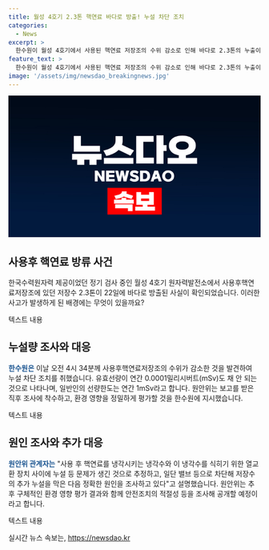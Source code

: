 ```yaml
---
title: 월성 4호기 2.3톤 핵연료 바다로 방출! 누설 차단 조치
categories:
  - News
excerpt: >
  한수원이 월성 4호기에서 사용된 핵연료 저장조의 수위 감소로 인해 바다로 2.3톤의 누출이 확인됐다. 이에도 유효방사선량은 일반인의 연간 선량한도를 크게 초과하지 않았으며, 원자력안전위원회가 사태를 조사 중이다. 누출 추정 원인은 누설 차단 조치가 이루어졌고, 추가 누출 방지를 위한 조사가 진행 중이다. 원안위는 구체적인 환경 영향평가와 안전조치의 적절성을 평가한 뒤 결과를 공개할 예정이다.
feature_text: >
  한수원이 월성 4호기에서 사용된 핵연료 저장조의 수위 감소로 인해 바다로 2.3톤의 누출이 확인됐다. 이에도 유효방사선량은 일반인의 연간 선량한도를 크게 초과하지 않았으며, 원자력안전위원회가 사태를 조사 중이다. 누출 추정 원인은 누설 차단 조치가 이루어졌고, 추가 누출 방지를 위한 조사가 진행 중이다. 원안위는 구체적인 환경 영향평가와 안전조치의 적절성을 평가한 뒤 결과를 공개할 예정이다.
image: '/assets/img/newsdao_breakingnews.jpg'
---
```


<p><img src="/assets/img/newsdao_breakingnews.jpg" alt="implanttips 속보" /></p>

<h2 data-ke-size="size26">사용후 핵연료 방류 사건</h2>

<p>한국수력원자력 제공이었던 정기 검사 중인 월성 4호기 원자력발전소에서 사용후핵연료저장조에 있던 저장수 2.3톤이 22일에 바다로 방출된 사실이 확인되었습니다. 이러한 사고가 발생하게 된 배경에는 무엇이 있을까요?</p>

<p data-ke-size="size16">텍스트 내용</p>

<h2 data-ke-size="size26">누설량 조사와 대응</h2>

<p><strong><span style="color: #1a5490;">한수원은</span></strong> 이날 오전 4시 34분께 사용후핵연료저장조의 수위가 감소한 것을 발견하여 누설 차단 조치를 취했습니다. 유효선량이 연간 0.0001밀리시버트(mSv)도 채 안 되는 것으로 나타나며, 일반인의 선량한도는 연간 1mSv라고 합니다. 원안위는 보고를 받은 직후 조사에 착수하고, 환경 영향을 정밀하게 평가할 것을 한수원에 지시했습니다.</p>

<p data-ke-size="size16">텍스트 내용</p>

<h2 data-ke-size="size26">원인 조사와 추가 대응</h2>

<p><strong><span style="color: #1a5490;">원안위 관계자는</span></strong> "사용 후 핵연료를 냉각시키는 냉각수와 이 냉각수를 식히기 위한 열교환 장치 사이에 누설 등 문제가 생긴 것으로 추정하고, 일단 밸브 등으로 차단해 저장수의 추가 누설을 막은 다음 정확한 원인을 조사하고 있다"고 설명했습니다. 원안위는 추후 구체적인 환경 영향 평가 결과와 함께 안전조치의 적절성 등을 조사해 공개할 예정이라고 합니다.</p>

<p data-ke-size="size16">텍스트 내용</p>
실시간 뉴스 속보는, <a href="https://newsdao.kr" rel="dofollow">https://newsdao.kr</a>


